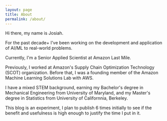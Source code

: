 ```yaml
---
layout: page
title: About
permalink: /about/
---
```


Hi there, my name is Josiah. 

For the past decade+ I've been working on the development and application of AI/ML to real-world problems.

Currently, I'm a Senior Applied Scientist at Amazon Last Mile.

Previously, I worked at Amazon's Supply Chain Optimization Technology (SCOT) organization. Before that, I was a founding member of the Amazon Machine Learning Solutions Lab with AWS.

I have a mixed STEM background, earning my Bachelor's degree in Mechanical Engineering from University of Maryland, and my Master's degree in Statistics from University of Californnia, Berkeley.

This blog is an experiment, I plan to publish 6 times initially to see if the benefit and usefulness is high enough to justify the time I put in it.